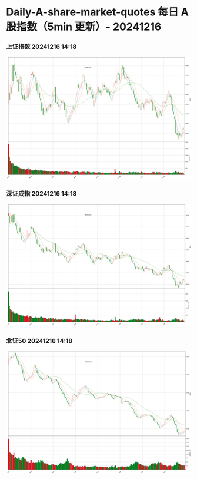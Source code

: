 
# Daily-A-share-market-quotes 每日 A 股指数（5min 更新）- 20241216

### 上证指数 20241216 14:18
![](./fig/2024/12/20241216-sh000001.png)

### 深证成指 20241216 14:18
![](./fig/2024/12/20241216-sz399001.png)

### 北证50 20241216 14:18
![](./fig/2024/12/20241216-bj899050.png)
